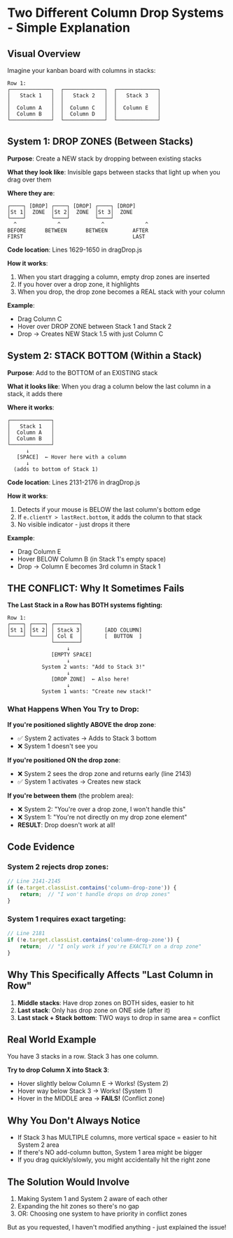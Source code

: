 # Two Different Column Drop Systems - Simple Explanation

## Visual Overview

Imagine your kanban board with columns in stacks:

```
Row 1:
┌─────────────┐  ┌─────────────┐  ┌─────────────┐
│   Stack 1   │  │   Stack 2   │  │   Stack 3   │
│             │  │             │  │             │
│  Column A   │  │  Column C   │  │  Column E   │
│  Column B   │  │  Column D   │  │             │
└─────────────┘  └─────────────┘  └─────────────┘
```

## System 1: DROP ZONES (Between Stacks)

**Purpose**: Create a NEW stack by dropping between existing stacks

**What they look like**: Invisible gaps between stacks that light up when you drag over them

**Where they are**:
```
┌────┐ [DROP] ┌────┐ [DROP] ┌────┐ [DROP]
│St 1│  ZONE  │St 2│  ZONE  │St 3│  ZONE
└────┘        └────┘        └────┘
  ^             ^             ^             ^
BEFORE      BETWEEN      BETWEEN        AFTER
FIRST                                   LAST
```

**Code location**: Lines 1629-1650 in dragDrop.js

**How it works**:
1. When you start dragging a column, empty drop zones are inserted
2. If you hover over a drop zone, it highlights
3. When you drop, the drop zone becomes a REAL stack with your column

**Example**:
- Drag Column C
- Hover over DROP ZONE between Stack 1 and Stack 2
- Drop → Creates NEW Stack 1.5 with just Column C

## System 2: STACK BOTTOM (Within a Stack)

**Purpose**: Add to the BOTTOM of an EXISTING stack

**What it looks like**: When you drag a column below the last column in a stack, it adds there

**Where it works**:
```
┌─────────────┐
│   Stack 1   │
│  Column A   │
│  Column B   │
└─────────────┘
      ↓
   [SPACE]  ← Hover here with a column
      ↓
  (adds to bottom of Stack 1)
```

**Code location**: Lines 2131-2176 in dragDrop.js

**How it works**:
1. Detects if your mouse is BELOW the last column's bottom edge
2. If `e.clientY > lastRect.bottom`, it adds the column to that stack
3. No visible indicator - just drops it there

**Example**:
- Drag Column E
- Hover BELOW Column B (in Stack 1's empty space)
- Drop → Column E becomes 3rd column in Stack 1

## THE CONFLICT: Why It Sometimes Fails

**The Last Stack in a Row has BOTH systems fighting:**

```
Row 1:
┌────┐ ┌────┐ ┌────────┐
│St 1│ │St 2│ │ Stack 3│       [ADD COLUMN]
└────┘ └────┘ │ Col E  │       [  BUTTON  ]
              └────────┘
                   ↓
              [EMPTY SPACE]
                   ↓
           System 2 wants: "Add to Stack 3!"
                   ↓
              [DROP ZONE]  ← Also here!
                   ↓
           System 1 wants: "Create new stack!"
```

### What Happens When You Try to Drop:

**If you're positioned slightly ABOVE the drop zone**:
- ✅ System 2 activates → Adds to Stack 3 bottom
- ❌ System 1 doesn't see you

**If you're positioned ON the drop zone**:
- ❌ System 2 sees the drop zone and returns early (line 2143)
- ✅ System 1 activates → Creates new stack

**If you're between them** (the problem area):
- ❌ System 2: "You're over a drop zone, I won't handle this"
- ❌ System 1: "You're not directly on my drop zone element"
- **RESULT**: Drop doesn't work at all!

## Code Evidence

### System 2 rejects drop zones:
```javascript
// Line 2141-2145
if (e.target.classList.contains('column-drop-zone')) {
    return;  // "I won't handle drops on drop zones"
}
```

### System 1 requires exact targeting:
```javascript
// Line 2181
if (!e.target.classList.contains('column-drop-zone')) {
    return;  // "I only work if you're EXACTLY on a drop zone"
}
```

## Why This Specifically Affects "Last Column in Row"

1. **Middle stacks**: Have drop zones on BOTH sides, easier to hit
2. **Last stack**: Only has drop zone on ONE side (after it)
3. **Last stack + Stack bottom**: TWO ways to drop in same area = conflict

## Real World Example

You have 3 stacks in a row. Stack 3 has one column.

**Try to drop Column X into Stack 3**:
- Hover slightly below Column E → Works! (System 2)
- Hover way below Stack 3 → Works! (System 1)
- Hover in the MIDDLE area → **FAILS!** (Conflict zone)

## Why You Don't Always Notice

- If Stack 3 has MULTIPLE columns, more vertical space = easier to hit System 2 area
- If there's NO add-column button, System 1 area might be bigger
- If you drag quickly/slowly, you might accidentally hit the right zone

## The Solution Would Involve

1. Making System 1 and System 2 aware of each other
2. Expanding the hit zones so there's no gap
3. OR: Choosing one system to have priority in conflict zones

But as you requested, I haven't modified anything - just explained the issue!
